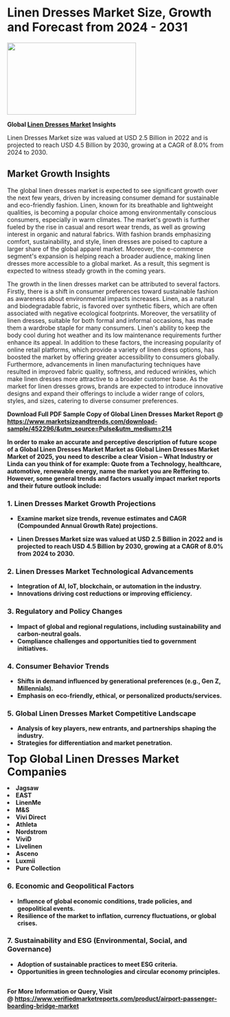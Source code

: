 <H1>Linen Dresses Market Size, Growth and Forecast from 2024 - 2031</H1><img class="aligncenter size-medium wp-image-584254" src="https://thirdeyenews.in/wp-content/uploads/2024/09/Global-Market-Research-300x168.jpeg" alt="" width="300" height="168" /><p><strong>Global&nbsp;<a href="https://www.marketsizeandtrends.com/download-sample/452296/&amp;utm_source=Pulse&amp;utm_medium=214">Linen Dresses Market</a> Insights</strong></p><p>Linen Dresses Market size was valued at USD 2.5 Billion in 2022 and is projected to reach USD 4.5 Billion by 2030, growing at a CAGR of 8.0% from 2024 to 2030.</p><p><h2>Market Growth Insights</h2> <p>The global linen dresses market is expected to see significant growth over the next few years, driven by increasing consumer demand for sustainable and eco-friendly fashion. Linen, known for its breathable and lightweight qualities, is becoming a popular choice among environmentally conscious consumers, especially in warm climates. The market's growth is further fueled by the rise in casual and resort wear trends, as well as growing interest in organic and natural fabrics. With fashion brands emphasizing comfort, sustainability, and style, linen dresses are poised to capture a larger share of the global apparel market. Moreover, the e-commerce segment's expansion is helping reach a broader audience, making linen dresses more accessible to a global market. As a result, this segment is expected to witness steady growth in the coming years.</p> <p><strong></strong></p> <p>The growth in the linen dresses market can be attributed to several factors. Firstly, there is a shift in consumer preferences toward sustainable fashion as awareness about environmental impacts increases. Linen, as a natural and biodegradable fabric, is favored over synthetic fibers, which are often associated with negative ecological footprints. Moreover, the versatility of linen dresses, suitable for both formal and informal occasions, has made them a wardrobe staple for many consumers. Linen's ability to keep the body cool during hot weather and its low maintenance requirements further enhance its appeal. In addition to these factors, the increasing popularity of online retail platforms, which provide a variety of linen dress options, has boosted the market by offering greater accessibility to consumers globally. Furthermore, advancements in linen manufacturing techniques have resulted in improved fabric quality, softness, and reduced wrinkles, which make linen dresses more attractive to a broader customer base. As the market for linen dresses grows, brands are expected to introduce innovative designs and expand their offerings to include a wider range of colors, styles, and sizes, catering to diverse consumer preferences. <p><strong></p><p><span class=""><strong>Download Full PDF Sample Copy of Global Linen Dresses Market Report</strong> @ <a href="https://www.marketsizeandtrends.com/download-sample/452296/&amp;utm_source=Pulse&amp;utm_medium=214" target="_blank">https://www.marketsizeandtrends.com/download-sample/452296/&amp;utm_source=Pulse&amp;utm_medium=214</a></span></p><p>In order to make an accurate and perceptive description of future scope of a Global&nbsp;Linen Dresses Market Market as Global&nbsp;Linen Dresses Market Market of 2025, you need to describe a clear Vision &ndash; What Industry or Linda can you think of for example: Quote from a Technology, healthcare, automotive, renewable energy, name the market you are Reffering to. However, some general trends and factors usually impact market reports and their future outlook include:</p><h3>1.&nbsp;<strong>Linen Dresses Market Growth Projections</strong></h3><ul><li>Examine market size trends, revenue estimates and CAGR (Compounded Annual Growth Rate) projections.</li><li><p>Linen Dresses Market size was valued at USD 2.5 Billion in 2022 and is projected to reach USD 4.5 Billion by 2030, growing at a CAGR of 8.0% from 2024 to 2030.</p></li></ul><h3>2.&nbsp;<strong>Linen Dresses Market Technological Advancements</strong></h3><ul><li>Integration of AI, IoT, blockchain, or automation in the industry.</li><li>Innovations driving cost reductions or improving efficiency.</li></ul><h3>3.&nbsp;<strong>Regulatory and Policy Changes</strong></h3><ul><li>Impact of global and regional regulations, including sustainability and carbon-neutral goals.</li><li>Compliance challenges and opportunities tied to government initiatives.</li></ul><h3>4.&nbsp;<strong>Consumer Behavior Trends</strong></h3><ul><li>Shifts in demand influenced by generational preferences (e.g., Gen Z, Millennials).</li><li>Emphasis on eco-friendly, ethical, or personalized products/services.</li></ul><h3>5.&nbsp;<strong>Global Linen Dresses Market Competitive Landscape</strong></h3><ul><li>Analysis of key players, new entrants, and partnerships shaping the industry.</li><li>Strategies for differentiation and market penetration.</li></ul><p data-pm-slice="1 1 []"><span style="color: inherit; font-family: inherit; font-size: 25px;">Top Global Linen Dresses Market Companies</span></p><div class="" data-test-id=""><p><li>Jagsaw</li><li> EAST</li><li> LinenMe</li><li> M&S</li><li> Vivi Direct</li><li> Athleta</li><li> Nordstrom</li><li> ViviD</li><li> Livelinen</li><li> Asceno</li><li> Luxmii</li><li> Pure Collection</li></p></div><h3>6.&nbsp;<strong>Economic and Geopolitical Factors</strong></h3><ul><li>Influence of global economic conditions, trade policies, and geopolitical events.</li><li>Resilience of the market to inflation, currency fluctuations, or global crises.</li></ul><h3>7.&nbsp;<strong>Sustainability and ESG (Environmental, Social, and Governance)</strong></h3><ul><li>Adoption of sustainable practices to meet ESG criteria.</li><li>Opportunities in green technologies and circular economy principles.</li></ul><h2><strong style="font-size: 14px;">For More Information or Query, Visit @&nbsp;</strong><a style="background-color: #ffffff; font-size: 14px;" href="https://www.marketsizeandtrends.com/report/linen-dresses-market/" target="_blank">https://www.verifiedmarketreports.com/product/airport-passenger-boarding-bridge-market</a></h2>
